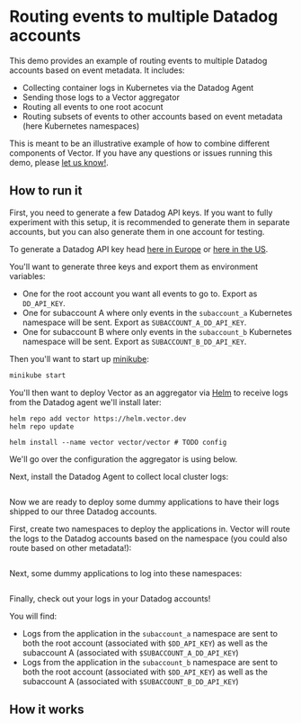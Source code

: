 # Routing events to multiple Datadog accounts

This demo provides an example of routing events to multiple Datadog accounts
based on event metadata. It includes:

* Collecting container logs in Kubernetes via the Datadog Agent
* Sending those logs to a Vector aggregator
* Routing all events to one root acocunt
* Routing subsets of events to other accounts based on event metadata (here
  Kubernetes namespaces)

This is meant to be an illustrative example of how to combine different
components of Vector. If you have any questions or issues running this demo,
please [let us know!](https://github.com/vectordotdev/vector-demos/discussions).

## How to run it

First, you need to generate a few Datadog API keys. If you want to fully
experiment with this setup, it is recommended to generate them in separate
accounts, but you can also generate them in one account for testing.

To generate a Datadog API key head [here in Europe](https://app.datadoghq.eu/account/settings#api) or [here in the US](https://app.datadoghq.com/account/settings#api).

You'll want to generate three keys and export them as environment variables:

* One for the root account you want all events to go to. Export as `DD_API_KEY`.
* One for subaccount A where only events in the `subaccount_a` Kubernetes namespace will be
  sent. Export as `SUBACCOUNT_A_DD_API_KEY`.
* One for subaccount B where only events in the `subaccount_b` Kubernetes namespace will be
  sent. Export as `SUBACCOUNT_B_DD_API_KEY`.

Then you'll want to start up [minikube](https://minikube.sigs.k8s.io/docs/):

```sh
minikube start
```

You'll then want to deploy Vector as an aggregator via [Helm](https://helm.sh)
to receive logs from the Datadog agent we'll install later:

```
helm repo add vector https://helm.vector.dev
helm repo update

helm install --name vector vector/vector # TODO config
```

We'll go over the configuration the aggregator is using below.

Next, install the Datadog Agent to collect local cluster logs:

```

```

Now we are ready to deploy some dummy applications to have their logs shipped to
our three Datadog accounts.

First, create two namespaces to deploy the applications in. Vector will route
the logs to the Datadog accounts based on the namespace (you could also
route based on other metadata!):

```
```

Next, some dummy applications to log into these namespaces:

```
```

Finally, check out your logs in your Datadog accounts!

You will find:

* Logs from the application in the `subaccount_a` namespace are sent to both the
  root account (associated with `$DD_API_KEY`) as well as the subaccount
  A (associated with `$SUBACCOUNT_A_DD_API_KEY`)
* Logs from the application in the `subaccount_b` namespace are sent to both the
  root account (associated with `$DD_API_KEY`) as well as the subaccount
  A (associated with `$SUBACCOUNT_B_DD_API_KEY`)

## How it works
